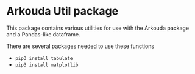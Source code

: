 # Arkouda Util package

This package contains various utilities for use with the Arkouda package and a Pandas-like dataframe.

There are several packages needed to use these functions
- `pip3 install tabulate`
- `pip3 install matplotlib`

